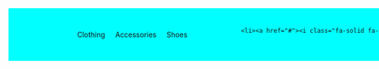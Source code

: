 

<html lang="en">
<head>
    <meta charset="UTF-8">
    <meta http-equiv="X-UA-Compatible" content="IE=edge">
    <meta name="viewport" content="width=device-width, initial-scale=1.0">
    <link rel="stylesheet" href="https://cdnjs.cloudflare.com/ajax/libs/font-awesome/6.1.2/css/all.min.css" integrity="sha512-1sCRPdkRXhBV2PBLUdRb4tMg1w2YPf37qatUFeS7zlBy7jJI8Lf4VHwWfZZfpXtYSLy85pkm9GaYVYMfw5BC1A==" crossorigin="anonymous" referrerpolicy="no-referrer" />
    <link rel="stylesheet" href="stylesa.csss">
    <title>Dropdown Menu</title>
</head>
<body>
        <nav>
            <ul>
                <!--Home-->
                <li><a href="#"><i class="fa-solid fa-house"></i></a></li>                <!--Shop-->    
                <!--Shop-->
                <li class="dropdown">
                    <a href="#"><i class="fa-solid fa-cart-shopping"></i></a>
                            <ul class="dropsown-menu">
                                <li><a href="#">Clothing</a></li>
                                <li><a href="#">Accessories</a></li>
                                <li><a href="#">Shoes</a></li>
                        </ul>
                    </li>

                <li><a href="#"><i class="fa-solid fa-cart-shopping"></i></a></li>
<style>
body {
    height: 1500px;
    position: relative;
}

ul {
    display: flex;
    justify-content: center;
}

li {
    display: inline;
    padding: 10px;
    list-style: none;
}

nav {
    background-color:aqua;
    position: fixed;
    width: 100%;
    padding: 10px;
}

a:hover {
    background-color: blueviolet
}

a {
    text-decoration: none;
}

.dopdown-menu {
    position: absolute;
    width: 50%;
    background-color: white;
    flex-direction: column;
    justify-content: flex-end;
    border: 2px solid blue;
    padding-left: 0;
    border-radius: 5px;
    opacity: 0;
    transition: 0.5s;
}

.dropsown:hover .dropdown-menu {
    opacity: 1;
}

.dropdown a:hover {
    cursor: pointer;
}

@media only screen and (maz-width: 768px) {
    ul {
        flex-direction: column;
    }
}      </style>
